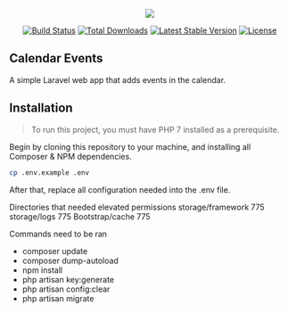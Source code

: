<p align="center"><img src="https://laravel.com/assets/img/components/logo-laravel.svg"></p>

<p align="center">
<a href="https://travis-ci.org/laravel/framework"><img src="https://travis-ci.org/laravel/framework.svg" alt="Build Status"></a>
<a href="https://packagist.org/packages/laravel/framework"><img src="https://poser.pugx.org/laravel/framework/d/total.svg" alt="Total Downloads"></a>
<a href="https://packagist.org/packages/laravel/framework"><img src="https://poser.pugx.org/laravel/framework/v/stable.svg" alt="Latest Stable Version"></a>
<a href="https://packagist.org/packages/laravel/framework"><img src="https://poser.pugx.org/laravel/framework/license.svg" alt="License"></a>
</p>

## Calendar Events

A simple Laravel web app that adds events in the calendar.

## Installation

> To run this project, you must have PHP 7 installed as a prerequisite.

Begin by cloning this repository to your machine, and installing all Composer & NPM dependencies.

```bash
cp .env.example .env
```

After that, replace all configuration needed into the .env file.

Directories that needed elevated permissions
storage/framework 775
storage/logs 775
Bootstrap/cache 775

Commands need to be ran
* composer update
* composer dump-autoload
* npm install
* php artisan key:generate
* php artisan config:clear
* php artisan migrate